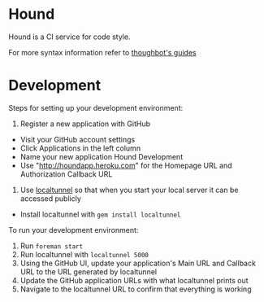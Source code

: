 # Hound

Hound is a CI service for code style.

For more syntax information refer to [thoughbot's guides](https://github.com/thoughtbot/guides)

# Development

Steps for setting up your development environment:

1. Register a new application with GitHub
  - Visit your GitHub account settings
  - Click Applications in the left column
  - Name your new application Hound Development
  - Use "http://houndapp.heroku.com" for the Homepage URL and Authorization Callback URL

1. Use [localtunnel](http://progrium.com/localtunnel/) so that when you start your local server it can be accessed publicly
  - Install localtunnel with `gem install localtunnel`

To run your development environment:

1. Run `foreman start`
2. Run localtunnel with `localtunnel 5000`
3. Using the GitHub UI, update your application's Main URL and Callback URL
   to the URL generated by localtunnel
3. Update the GitHub application URLs with what localtunnel prints out
4. Navigate to the localtunnel URL to confirm that everything is working
